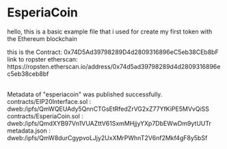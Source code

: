 # EsperiaCoin
hello, this is a basic example file that i used for create my first token with the Ethereum blockchain
<br/>
<p>
  this is the Contract: 0x74D5Ad39798289D4d2809316896eC5eb38CEb8bF
  <br/>
  link to ropster etherscan: https://ropsten.etherscan.io/address/0x74d5ad39798289d4d2809316896ec5eb38ceb8bf
</p>
<br/>
Metadata of "esperiacoin" was published successfully.
contracts/EIP20Interface.sol : 
dweb:/ipfs/QmWQEUAdy5QnnCTGsEtRfedZrVG2xZ77YfKiPE5MVvQiSS
contracts/EsperiaCoin.sol : 
dweb:/ipfs/QmdXYB97Vn1VUAZttV61SxmMHjjyYXp7DbEWwDm9ytUUTr
metadata.json : 
dweb:/ipfs/QmW8durCgypvoLJjy2UxXMrPWhnT2V6nf2Mkf4gF8y5bSf
